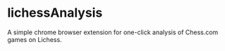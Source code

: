 # lichessAnalysis
A simple chrome browser extension for one-click analysis of Chess.com games on Lichess.
